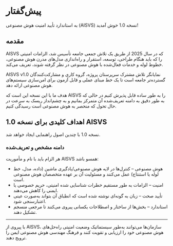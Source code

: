 # پیش‌گفتار

به استاندارد تأیید امنیت هوش مصنوعی (AISVS) نسخه 1.0 خوش آمدید!

## مقدمه

AISVS که در سال 2025 از طریق یک تلاش جمعی جامعه تأسیس شد، الزامات امنیتی را که باید هنگام طراحی، توسعه، استقرار و راه‌اندازی مدل‌های مدرن هوش مصنوعی، خطوط لوله و خدمات فعال‌شده با هوش مصنوعی در نظر گرفته شوند، تعریف می‌کند.

AISVS v1.0 نمایانگر تلاش مشترک سرپرستان پروژه، گروه کاری و مشارکت‌کنندگان گسترده‌تر جامعه است تا یک خط مبنای عملی و قابل آزمون برای امن‌سازی سیستم‌های هوش مصنوعی ارائه دهد.

هدف ما با این نسخه این است که AISVS را به طور ساده قابل پذیرش کنیم در حالی که به طور دقیق به دامنه تعریف‌شده آن متمرکز بمانیم و به چشم‌انداز ریسک به سرعت در حال تحول که منحصر به هوش مصنوعی است رسیدگی کنیم.

## اهداف کلیدی برای نسخه 1.0 AISVS

نسخه 1.0 با چندین اصول راهنمایی ایجاد خواهد شد.

### دامنه‌ مشخص و تعریف‌شده

هر الزام باید با نام و مأموریت AISVS همسو باشد:

* هوش مصنوعی – کنترل‌ها در لایه هوش مصنوعی/یادگیری ماشین (داده، مدل، خط لوله یا استنتاج) عمل می‌کنند و مسئولیت آن بر عهده متخصصان هوش مصنوعی است.
* امنیت – الزامات به طور مستقیم خطرات شناسایی شده امنیتی، حریم خصوصی یا ایمنی را کاهش می‌دهند.
* تأیید صحت – زبان به گونه‌ای نوشته شده است که انطباق آن بتواند به‌صورت عینی اعتبارسنجی شود.
* استاندارد – بخش‌ها از ساختار و اصطلاحات یکسانی پیروی می‌کنند تا مرجعی منسجم تشکیل دهند.
  ​
---

با پیروی از AISVS، سازمان‌ها می‌توانند به‌طور سیستماتیک وضعیت امنیتی راه‌حل‌های هوش مصنوعی خود را ارزیابی و تقویت کنند و فرهنگ مهندسی هوش مصنوعی ایمن را ترویج دهند.

